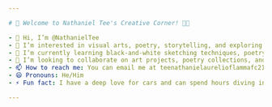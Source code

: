 ```yaml
---

# 🌟 Welcome to Nathaniel Tee's Creative Corner! 🎨✨

- 👋 Hi, I’m @NathanielTee
- 👀 I’m interested in visual arts, poetry, storytelling, and exploring creative concepts.
- 🌱 I’m currently learning black-and-white sketching techniques, poetry writing, and digital design.
- 💞️ I’m looking to collaborate on art projects, poetry collections, and creative storytelling ventures.
- 📫 How to reach me: You can email me at teenathanielaurelioflammafc21@gmail.com or reach out via Instagram @tee_nathniel.
- 😄 Pronouns: He/Him
- ⚡ Fun fact: I have a deep love for cars and can spend hours diving into a good novel or comic. Oh, and I have partial color blindness, but that doesn’t stop me from creating cool art!

---
```

